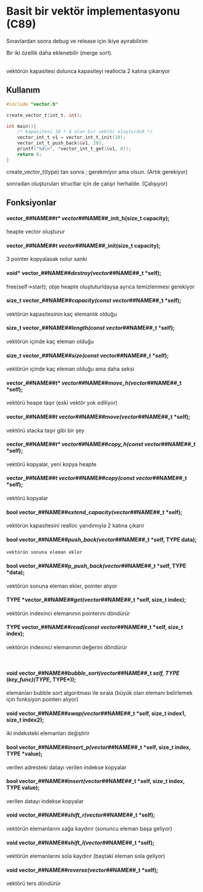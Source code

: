 # Basit bir vektör implementasyonu (C89)
Sınavlardan sonra debug ve release için ikiye ayırabilirim
<br>

Bir iki özellik daha eklenebilir (merge sort).

<br>
vektörün kapasitesi dolunca kapasiteyi reallocla 2 katına çıkarıyor
<br>

## Kullanım
```c
#include "vector.h"

create_vector_t(int_t, int);

int main(){
    /* kapasitesi 10 * 4 olan bir vektör oluşturduk */
    vector_int_t v1 = vector_int_t_init(10);
    vector_int_t_push_back(&v1, 20);
    printf("%d\n", *vector_int_t_get(&v1, 0));
    return 0;
}
```
create_vector_t(type) tan sonra ; gerekmiyor ama olsun. (Artık gerekiyor)

sonradan oluşturulan structlar için de çalışır herhalde. (Çalışıyor)

## Fonksiyonlar

#### vector_##NAME##_t* vector_##NAME##_init_h(size_t capacity);
heapte vector oluşturur 

#### vector_##NAME##_t vector_##NAME##_init(size_t capacity);
3 pointer kopyalasak nolur sanki
 
#### void* vector_##NAME##_destroy(vector_##NAME##_t *self);
free(self->start); obje heapte oluştuturldaysa ayrıca temizlenmesi gerekiyor
 
#### size_t vector_##NAME##_capacity(const vector_##NAME##_t *self);
vektörün kapasitesinin kaç elemanlık olduğu
 
#### size_t vector_##NAME##_length(const vector_##NAME##_t *self);
vektörün içinde kaç eleman olduğu
 
#### size_t vector_##NAME##_size(const vector_##NAME##_t *self);
vektörün içinde kaç eleman olduğu ama daha seksi
 
#### vector_##NAME##_t* vector_##NAME##_move_h(vector_##NAME##_t *self);
vektörü heape taşır (eski vektör yok ediliyor)
 
#### vector_##NAME##_t vector_##NAME##_move(vector_##NAME##_t *self);
vektörü stacka taşır gibi bir şey
 
#### vector_##NAME##_t* vector_##NAME##_copy_h(const vector_##NAME##_t *self);
vektörü kopyalar, yeni kopya heapte
 
#### vector_##NAME##_t vector_##NAME##_copy(const vector_##NAME##_t *self);
vektörü kopyalar
 
#### bool vector_##NAME##_extend_capacity(vector_##NAME##_t *self);
vektörün kapasitesini realloc yarıdımıyla 2 katına çıkarır
 
#### bool vector_##NAME##_push_back(vector_##NAME##_t *self, TYPE data);
 	vektörün sonuna eleman ekler
 
#### bool vector_##NAME##_p_push_back(vector_##NAME##_t *self, TYPE *data);
vektörün sonuna eleman ekler, pointer alıyor
 
#### TYPE *vector_##NAME##_get(vector_##NAME##_t *self, size_t index);
vektörün indexinci elemanının pointerını döndürür
 
#### TYPE vector_##NAME##_read(const vector_##NAME##_t *self, size_t index);
vektörün indexinci elemanının değerini döndürür

<br> 
 
#### void vector_##NAME##_bubble_sort(vector_##NAME##_t *self, TYPE* (*key_func)(TYPE*, TYPE*));
elemanları bubble sort algoritması ile sırala (büyük olan elemanı belirlemek için fonksiyon pointerı alıyor)
 
#### void vector_##NAME##_swap(vector_##NAME##_t *self, size_t index1, size_t index2);
iki indeksteki elemanları değiştirir
 
#### bool vector_##NAME##_insert_p(vector_##NAME##_t *self, size_t index, TYPE *value);
verilen adresteki datayı verilen indekse kopyalar
 
#### bool vector_##NAME##_insert(vector_##NAME##_t *self, size_t index, TYPE value);
verilen datayı indekse kopyalar
 
#### void vector_##NAME##_shift_r(vector_##NAME##_t *self);
vektörün elemanlarını sağa kaydırır (sonuncu eleman başa geliyor)
 
#### void vector_##NAME##_shift_l(vector_##NAME##_t *self);
vektörün elemanlarını sola kaydırır (baştaki eleman sola geliyor)
 
#### void vector_##NAME##_reverse(vector_##NAME##_t *self);
vektörü ters döndürür
 


